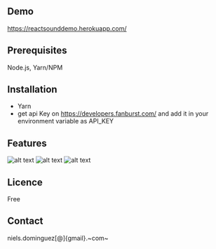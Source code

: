 ## Demo

https://reactsounddemo.herokuapp.com/

## Prerequisites

Node.js, Yarn/NPM

## Installation

- Yarn
- get api Key on https://developers.fanburst.com/ and add it in your environment variable as API_KEY

## Features

![alt text](http://oi64.tinypic.com/rc68og.jpg)
![alt text](http://oi67.tinypic.com/ddz5ok.jpg)
![alt text](http://oi67.tinypic.com/1zoz1oz.jpg)

## Licence

Free

## Contact

niels.dominguez[@]{gmail}.~com~